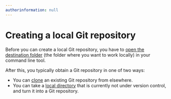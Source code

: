 ```yaml
---
authorinformation: null
---
```


# Creating a local Git repository

Before you can create a local Git repository, you have to [open the destination folder](ta_opening_a_destination_folder/) \(the folder where you want to work locally\) in your command line tool.

After this, you typically obtain a Git repository in one of two ways:

* You can [clone](ta_opening_a_destination_folder/ta_cloning_an_existing_repository.md) an existing Git repository from elsewhere.
* You can take a [local directory](ta_opening_a_destination_folder/ta_initializing_a_local_folder.md) that is currently not under version control, and turn it into a Git repository.

